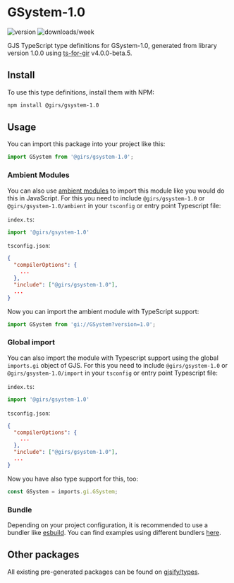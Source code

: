 
# GSystem-1.0

![version](https://img.shields.io/npm/v/@girs/gsystem-1.0)
![downloads/week](https://img.shields.io/npm/dw/@girs/gsystem-1.0)


GJS TypeScript type definitions for GSystem-1.0, generated from library version 1.0.0 using [ts-for-gir](https://github.com/gjsify/ts-for-gir) v4.0.0-beta.5.


## Install

To use this type definitions, install them with NPM:
```bash
npm install @girs/gsystem-1.0
```

## Usage

You can import this package into your project like this:
```ts
import GSystem from '@girs/gsystem-1.0';
```

### Ambient Modules

You can also use [ambient modules](https://github.com/gjsify/ts-for-gir/tree/main/packages/cli#ambient-modules) to import this module like you would do this in JavaScript.
For this you need to include `@girs/gsystem-1.0` or `@girs/gsystem-1.0/ambient` in your `tsconfig` or entry point Typescript file:

`index.ts`:
```ts
import '@girs/gsystem-1.0'
```

`tsconfig.json`:
```json
{
  "compilerOptions": {
    ...
  },
  "include": ["@girs/gsystem-1.0"],
  ...
}
```

Now you can import the ambient module with TypeScript support: 

```ts
import GSystem from 'gi://GSystem?version=1.0';
```

### Global import

You can also import the module with Typescript support using the global `imports.gi` object of GJS.
For this you need to include `@girs/gsystem-1.0` or `@girs/gsystem-1.0/import` in your `tsconfig` or entry point Typescript file:

`index.ts`:
```ts
import '@girs/gsystem-1.0'
```

`tsconfig.json`:
```json
{
  "compilerOptions": {
    ...
  },
  "include": ["@girs/gsystem-1.0"],
  ...
}
```

Now you have also type support for this, too:

```ts
const GSystem = imports.gi.GSystem;
```

### Bundle

Depending on your project configuration, it is recommended to use a bundler like [esbuild](https://esbuild.github.io/). You can find examples using different bundlers [here](https://github.com/gjsify/ts-for-gir/tree/main/examples).

## Other packages

All existing pre-generated packages can be found on [gjsify/types](https://github.com/gjsify/types).

